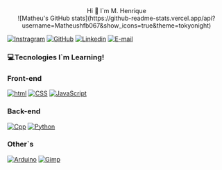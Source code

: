 <div align="center">
    Hi 👋 I`m M. Henrique 
</div>    

<div align="center">
    ![Matheu's GitHub stats](https://github-readme-stats.vercel.app/api?username=Matheushfb067&show_icons=true&theme=tokyonight)
</div>

[![Instragram](https://img.shields.io/badge/Instagram-E4405F?style=for-the-badge&logo=instagram&logoColor=white
)](https://www.instagram.com/matheus_hfb)
[![GitHub](https://img.shields.io/badge/GitHub-100000?style=for-the-badge&logo=github&logoColor=white)](https://github.com/Matheushfb067?tab=repositories)
[![Linkedin](https://img.shields.io/badge/LinkedIn-0077B5?style=for-the-badge&logo=linkedin&logoColor=white)](https://www.linkedin.com/in/mateus-henrique-fb/)
[![E-mail](https://img.shields.io/badge/Gmail-D14836?style=for-the-badge&logo=gmail&logoColor=white)](https://mail.google.com/mail/u/0/#inbox?compose=new)

### 💻Tecnologies I`m Learning!

### Front-end

[![html](https://img.shields.io/badge/HTML5-E34F26?style=for-the-badge&logo=html5&logoColor=white)]()
[![CSS](https://img.shields.io/badge/CSS3-1572B6?style=for-the-badge&logo=css3&logoColor=white)]()
[![JavaScript](https://img.shields.io/badge/JavaScript-F7DF1E?style=for-the-badge&logo=javascript&logoColor=black)]()

### Back-end

[![Cpp](https://img.shields.io/badge/C%2B%2B-00599C?style=for-the-badge&logo=c%2B%2B&logoColor=white)]()
[![Python](https://img.shields.io/badge/Python-14354C?style=for-the-badge&logo=python&logoColor=white)]()
    
### Other`s

[![Arduino](https://img.shields.io/badge/Arduino_IDE-00979D?style=for-the-badge&logo=arduino&logoColor=white)]()
[![Gimp](https://img.shields.io/badge/gimp-5C5543?style=for-the-badge&logo=gimp&logoColor=white)]()

